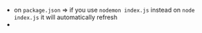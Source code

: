 - on `package.json` => if you use `nodemon index.js` instead on `node index.js` it will automatically refresh
-